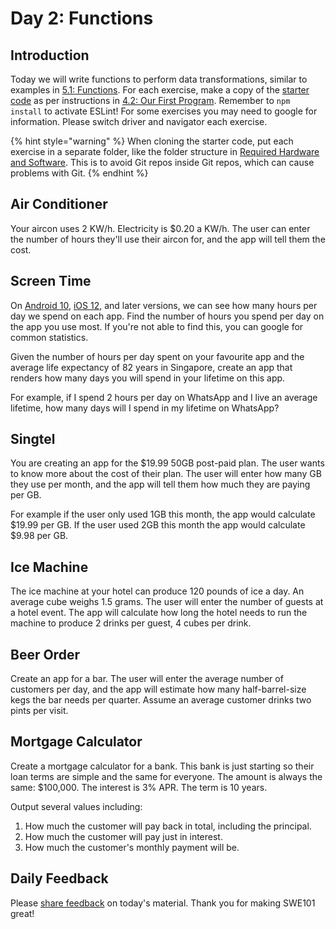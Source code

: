# Day 2: Functions

## Introduction

Today we will write functions to perform data transformations, similar to examples in [5.1: Functions](../5-structuring-and-debugging-code/5.1-functions.md#exercises). For each exercise, make a copy of the [starter code](https://github.com/rocketacademy/swe101-starter-code) as per instructions in [4.2: Our First Program](../4-getting-started-with-code/4.2-our-first-program.md#setup). Remember to `npm install` to activate ESLint! For some exercises you may need to google for information. Please switch driver and navigator each exercise.

{% hint style="warning" %}
When cloning the starter code, put each exercise in a separate folder, like the folder structure in [Required Hardware and Software](../course-logistics/required-hardware-and-software.md#folder-structure-for-swe101). This is to avoid Git repos inside Git repos, which can cause problems with Git.
{% endhint %}

## Air Conditioner

Your aircon uses 2 KW/h. Electricity is $0.20 a KW/h. The user can enter the number of hours they'll use their aircon for, and the app will tell them the cost.

## Screen Time

On [Android 10](https://wellbeing.google/tools/), [iOS 12](https://support.apple.com/en-us/HT208982), and later versions, we can see how many hours per day we spend on each app. Find the number of hours you spend per day on the app you use most. If you're not able to find this, you can google for common statistics.

Given the number of hours per day spent on your favourite app and the average life expectancy of 82 years in Singapore, create an app that renders how many days you will spend in your lifetime on this app. 

For example, if I spend 2 hours per day on WhatsApp and I live an average lifetime, how many days will I spend in my lifetime on WhatsApp?

## Singtel

You are creating an app for the $19.99 50GB post-paid plan. The user wants to know more about the cost of their plan. The user will enter how many GB they use per month, and the app will tell them how much they are paying per GB.

For example if the user only used 1GB this month, the app would calculate $19.99 per GB. If the user used 2GB this month the app would calculate $9.98 per GB.

## Ice Machine

The ice machine at your hotel can produce 120 pounds of ice a day. An average cube weighs 1.5 grams. The user will enter the number of guests at a hotel event. The app will calculate how long the hotel needs to run the machine to produce 2 drinks per guest, 4 cubes per drink.

## Beer Order

Create an app for a bar. The user will enter the average number of customers per day, and the app will estimate how many half-barrel-size kegs the bar needs per quarter. Assume an average customer drinks two pints per visit.

## Mortgage Calculator

Create a mortgage calculator for a bank. This bank is just starting so their loan terms are simple and the same for everyone. The amount is always the same: $100,000. The interest is 3% APR. The term is 10 years.

Output several values including:

1. How much the customer will pay back in total, including the principal.
2. How much the customer will pay just in interest.
3. How much the customer's monthly payment will be.

## Daily Feedback

Please [share feedback](https://forms.gle/EphjPbsUTNXGqN946) on today's material. Thank you for making SWE101 great!

